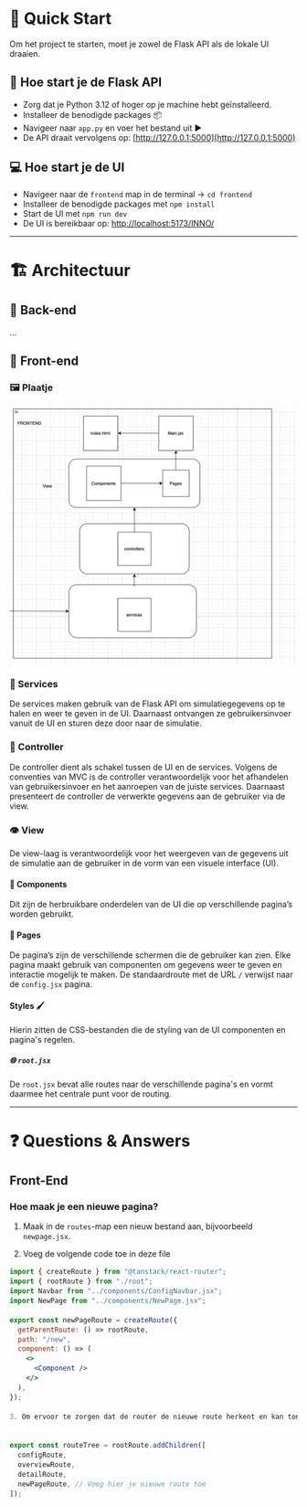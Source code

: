 # 🚀 Quick Start

Om het project te starten, moet je zowel de Flask API als de lokale UI draaien.

## 🐍 Hoe start je de Flask API
- Zorg dat je Python 3.12 of hoger op je machine hebt geïnstalleerd.
- Installeer de benodigde packages 📦
- Navigeer naar `app.py` en voer het bestand uit ▶
- De API draait vervolgens op: [http://127.0.0.1:5000](http://127.0.0.1:5000)

## 💻 Hoe start je de UI
- Navigeer naar de `frontend` map in de terminal → `cd frontend`
- Installeer de benodigde packages met `npm install` 
- Start de UI met `npm run dev` 
- De UI is bereikbaar op: [http://localhost:5173/INNO/](http://localhost:5173/INNO/)

---

# 🏗️ Architectuur

## 🔧 Back-end
...

## 🎨 Front-end

### 🖼️ Plaatje
![img_1.png](img_1.png)

### 🔄 Services
De services maken gebruik van de Flask API om simulatiegegevens op te halen en weer te geven in de UI. Daarnaast ontvangen ze gebruikersinvoer vanuit de UI en sturen deze door naar de simulatie.

### 🧭 Controller
De controller dient als schakel tussen de UI en de services. Volgens de conventies van MVC is de controller verantwoordelijk voor het afhandelen van gebruikersinvoer en het aanroepen van de juiste services. Daarnaast presenteert de controller de verwerkte gegevens aan de gebruiker via de view.

### 👁️ View
De view-laag is verantwoordelijk voor het weergeven van de gegevens uit de simulatie aan de gebruiker in de vorm van een visuele interface (UI).

#### 🧩 Components
Dit zijn de herbruikbare onderdelen van de UI die op verschillende pagina’s worden gebruikt.

#### 📄 Pages
De pagina’s zijn de verschillende schermen die de gebruiker kan zien. Elke pagina maakt gebruik van componenten om gegevens weer te geven en interactie mogelijk te maken. De standaardroute met de URL `/` verwijst naar de `config.jsx` pagina.

#### Styles 🖌️
Hierin zitten de CSS-bestanden die de styling van de UI componenten en pagina's regelen.

##### 🌐 `root.jsx`
De `root.jsx` bevat alle routes naar de verschillende pagina's en vormt daarmee het centrale punt voor de routing.

---

# ❓ Questions & Answers

## Front-End

### Hoe maak je een nieuwe pagina?

1. Maak in de `routes`-map een nieuw bestand aan, bijvoorbeeld `newpage.jsx`.

2. Voeg de volgende code toe in deze file

```jsx
import { createRoute } from "@tanstack/react-router";
import { rootRoute } from "./root";
import Navbar from "../components/ConfigNavbar.jsx";
import NewPage from "../components/NewPage.jsx";

export const newPageRoute = createRoute({
  getParentRoute: () => rootRoute,
  path: "/new",
  component: () => (
    <>
      <Component />
    </>
  ),
});

3. Om ervoor te zorgen dat de router de nieuwe route herkent en kan tonen, voeg je de route toe aan de `routeTree` in `route.jsx`:


export const routeTree = rootRoute.addChildren([
  configRoute,
  overviewRoute,
  detailRoute,
  newPageRoute, // Voeg hier je nieuwe route toe
]);
```
